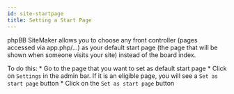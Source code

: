 ```yaml
---
id: site-startpage
title: Setting a Start Page
---
```

phpBB SiteMaker allows you to choose any front controller (pages accessed via app.php/...) as your default start page (the page that will be shown when someone visits your site) instead of the board index.

To do this: * Go to the page that you want to set as default start page * Click on `Settings` in the admin bar. If it is an eligible page, you will see a `Set as start page` button * Click on the `Set as start page` button
